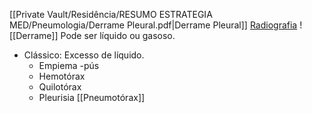 [[Private Vault/Residência/RESUMO ESTRATEGIA MED/Pneumologia/Derrame Pleural.pdf|Derrame Pleural]]
[Radiografia](https://youtu.be/tdI2FtophW4?si=w951ENEvVvOZqeEu&t=1579)
![[Derrame]]
Pode ser líquido ou gasoso. 
* Clássico: Excesso de líquido.
	* Empiema -pús
	* Hemotórax
	* Quilotórax
	* Pleurisia 
[[Pneumotórax]]